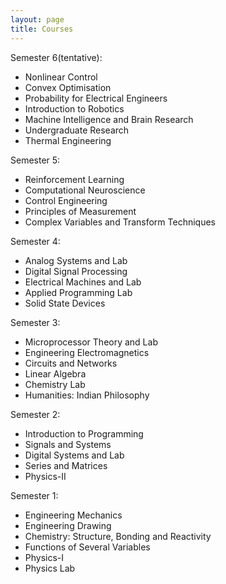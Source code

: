 ```yaml
---
layout: page
title: Courses
---
```


Semester 6(tentative):
* Nonlinear Control
* Convex Optimisation
* Probability for Electrical Engineers
* Introduction to Robotics
* Machine Intelligence and Brain Research
* Undergraduate Research
* Thermal Engineering

Semester 5:
* Reinforcement Learning
* Computational Neuroscience
* Control Engineering
* Principles of Measurement
* Complex Variables and Transform Techniques

Semester 4:
* Analog Systems and Lab
* Digital Signal Processing
* Electrical Machines and Lab
* Applied Programming Lab
* Solid State Devices

Semester 3:
* Microprocessor Theory and Lab
* Engineering Electromagnetics
* Circuits and Networks
* Linear Algebra
* Chemistry Lab
* Humanities: Indian Philosophy

Semester 2:
* Introduction to Programming
* Signals and Systems
* Digital Systems and Lab
* Series and Matrices
* Physics-II

Semester 1:
* Engineering Mechanics
* Engineering Drawing
* Chemistry: Structure, Bonding and Reactivity
* Functions of Several Variables
* Physics-I 
* Physics Lab
